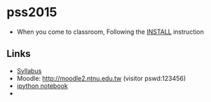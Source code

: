 # pss2015
* When you come to classroom, Following the [INSTALL](https://github.com/jirlong/pss2015/blob/master/Lectures/C1-InstallingDevelopmentEnvironments.pdf) instruction

## Links
* [Syllabus](https://docs.google.com/document/d/1Ff4Bzufrc-kw40OQmUQsSwE5cPKdQH3e0Uh4VL_E9Fo/edit?usp=sharing)
* Moodle: http://moodle2.ntnu.edu.tw (visitor pswd:123456)
* [ipython notebook](http://nbviewer.ipython.org/github/ipython/ipython/tree/1.x/examples/notebooks/)
* 

